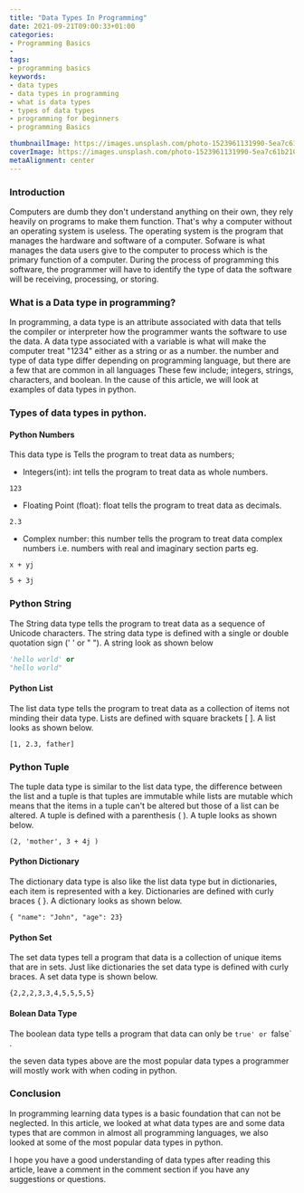 ```yaml
---
title: "Data Types In Programming"
date: 2021-09-21T09:00:33+01:00
categories:
- Programming Basics
- 
tags:
- programming basics
keywords: 
- data types
- data types in programming
- what is data types 
- types of data types
- programming for beginners
- programming Basics

thumbnailImage: https://images.unsplash.com/photo-1523961131990-5ea7c61b2107?ixid=MnwxMjA3fDB8MHxwaG90by1wYWdlfHx8fGVufDB8fHx8&ixlib=rb-1.2.1&auto=format&fit=crop&w=774&q=80
coverImage: https://images.unsplash.com/photo-1523961131990-5ea7c61b2107?ixid=MnwxMjA3fDB8MHxwaG90by1wYWdlfHx8fGVufDB8fHx8&ixlib=rb-1.2.1&auto=format&fit=crop&w=774&q=80
metaAlignment: center
---
```


### Introduction
Computers are dumb they don't understand anything on their own, they rely heavily on programs to make them function. That's why a computer without an operating system is useless. The operating system is the program that manages the hardware and software of a computer. Sofware is what manages the data users give to the computer to process which is the primary function of a computer. During the process of programming this software, the programmer will have to identify the type of data the software will be receiving, processing, or storing.

### What is a Data type in programming?
In programming, a data type is an attribute associated with data that tells the compiler or interpreter how the programmer wants the software to use the data. A data type associated with a variable is what will make the computer treat "1234" either as a string or as a number. the number and type of data type differ depending on programming language, but there are a few that are common in all languages These few include; integers, strings, characters, and boolean. In the cause of this article, we will look at examples of data types in python.

### Types of data types in python.
#### Python Numbers
This data type is Tells the program to treat data as numbers;

- Integers(int): int tells the program to treat data as whole numbers.
```
123
```
- Floating Point (float): float tells the program to treat data as decimals.
```
2.3
```
- Complex number: this number tells the program to treat data complex numbers i.e. numbers with real and imaginary section parts eg.
```
x + yj

5 + 3j
```
### Python String
The String data type tells the program to treat data as a sequence of Unicode characters. The string data type is defined with a single or double quotation sign (' ' or " "). A string look as shown below
```python
'hello world' or
"hello world"
```
#### Python List
The list data type tells the program to treat data as a collection of items not minding their data type. Lists are defined with square brackets [ ]. A list looks as shown below.
```
[1, 2.3, father]
```
### Python Tuple
The tuple data type is similar to the list data type, the difference between the list and a tuple is that tuples are immutable while lists are mutable which means that the items in a tuple can't be altered but those of a list can be altered. A tuple is defined with a parenthesis ( ). A tuple looks as shown below.
```
(2, 'mother', 3 + 4j )
```

#### Python Dictionary
The dictionary data type is also like the list data type but in dictionaries, each item is represented with a key. Dictionaries are defined with curly braces { }. A dictionary looks as shown below.
```
{ "name": "John", "age": 23}
```
#### Python Set
The set data types tell a program that data is a collection of unique items that are in sets. Just like dictionaries the set data type is defined with curly braces. A set data type is shown below.
```
{2,2,2,3,3,4,5,5,5,5}
```
#### Bolean Data Type
The boolean data type tells a program that data can only be `true' or `false` .

the seven data types above are the most popular data types a programmer will mostly work with when coding in python.

### Conclusion 
In programming learning data types is a basic foundation that can not be neglected. In this article, we looked at what data types are and some data types that are common in almost all programming languages, we also looked at some of the most popular data types in python. 

I hope you have a good understanding of data types after reading this article, leave a comment in the comment section if you have any suggestions or questions.


